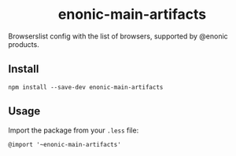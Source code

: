 <h1 align="center">enonic-main-artifacts</h1>

Browserslist config with the list of browsers, supported by @enonic products.

## Install

```
npm install --save-dev enonic-main-artifacts
```

## Usage

Import the package from your `.less` file:

```less
@import '~enonic-main-artifacts'
```
